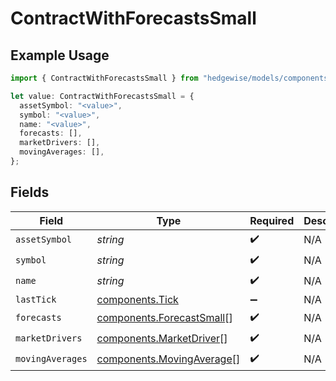 # ContractWithForecastsSmall

## Example Usage

```typescript
import { ContractWithForecastsSmall } from "hedgewise/models/components";

let value: ContractWithForecastsSmall = {
  assetSymbol: "<value>",
  symbol: "<value>",
  name: "<value>",
  forecasts: [],
  marketDrivers: [],
  movingAverages: [],
};
```

## Fields

| Field                                                                  | Type                                                                   | Required                                                               | Description                                                            |
| ---------------------------------------------------------------------- | ---------------------------------------------------------------------- | ---------------------------------------------------------------------- | ---------------------------------------------------------------------- |
| `assetSymbol`                                                          | *string*                                                               | :heavy_check_mark:                                                     | N/A                                                                    |
| `symbol`                                                               | *string*                                                               | :heavy_check_mark:                                                     | N/A                                                                    |
| `name`                                                                 | *string*                                                               | :heavy_check_mark:                                                     | N/A                                                                    |
| `lastTick`                                                             | [components.Tick](../../models/components/tick.md)                     | :heavy_minus_sign:                                                     | N/A                                                                    |
| `forecasts`                                                            | [components.ForecastSmall](../../models/components/forecastsmall.md)[] | :heavy_check_mark:                                                     | N/A                                                                    |
| `marketDrivers`                                                        | [components.MarketDriver](../../models/components/marketdriver.md)[]   | :heavy_check_mark:                                                     | N/A                                                                    |
| `movingAverages`                                                       | [components.MovingAverage](../../models/components/movingaverage.md)[] | :heavy_check_mark:                                                     | N/A                                                                    |